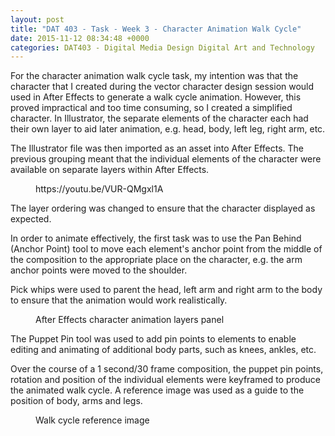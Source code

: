 ```yaml
---
layout: post
title: "DAT 403 - Task - Week 3 - Character Animation Walk Cycle"
date: 2015-11-12 08:34:48 +0000
categories: DAT403 - Digital Media Design Digital Art and Technology
---
```


<!-- wp:paragraph -->
<p>For the character animation walk cycle task, my intention was that the character that I created during the vector character design session would used in After Effects to generate a walk cycle animation. However, this proved impractical and too time consuming, so I created a simplified character. In Illustrator, the separate elements of the character each had their own layer to aid later animation, e.g. head, body, left leg, right arm, etc.</p>
<!-- /wp:paragraph -->

<!-- wp:paragraph -->
<p>The Illustrator file was then imported as an asset into After Effects. The previous grouping meant that the individual elements of the character were available on separate layers within After Effects.</p>
<!-- /wp:paragraph -->

<!-- wp:embed {"url":"https://youtu.be/VUR-QMgxl1A","type":"video","providerNameSlug":"youtube","responsive":true,"className":"wp-embed-aspect-4-3 wp-has-aspect-ratio"} -->
<figure class="wp-block-embed is-type-video is-provider-youtube wp-block-embed-youtube wp-embed-aspect-4-3 wp-has-aspect-ratio"><div class="wp-block-embed__wrapper">
https://youtu.be/VUR-QMgxl1A
</div></figure>
<!-- /wp:embed -->

<!-- wp:paragraph -->
<p>The layer ordering was changed to ensure that the character displayed as expected.</p>
<!-- /wp:paragraph -->

<!-- wp:paragraph -->
<p>In order to animate effectively, the first task was to use the Pan Behind (Anchor Point) tool to move each element's anchor point from the middle of the composition to the appropriate place on the character, e.g. the arm anchor points were moved to the shoulder.</p>
<!-- /wp:paragraph -->

<!-- wp:paragraph -->
<p>Pick whips were used to parent the head, left arm and right arm to the body to ensure that the animation would work realistically.</p>
<!-- /wp:paragraph -->

<!-- wp:image {"id":741,"sizeSlug":"full","linkDestination":"media"} -->
<figure class="wp-block-image size-full"><a href="https://www.circleseven.co.uk/wp-content/uploads/2023/05/after-effects-character-animation-layers.jpg"><img src="https://www.circleseven.co.uk/wp-content/uploads/2023/05/after-effects-character-animation-layers.jpg" alt="" class="wp-image-741"/></a><figcaption class="wp-element-caption">After Effects character animation layers panel</figcaption></figure>
<!-- /wp:image -->

<!-- wp:paragraph -->
<p>The Puppet Pin tool was used to add pin points to elements to enable editing and animating of additional body parts, such as knees, ankles, etc.</p>
<!-- /wp:paragraph -->

<!-- wp:paragraph -->
<p>Over the course of a 1 second/30 frame composition, the puppet pin points, rotation and position of the individual elements were keyframed to produce the animated walk cycle. A reference image was used as a guide to the position of body, arms and legs.</p>
<!-- /wp:paragraph -->

<!-- wp:image {"id":742,"sizeSlug":"full","linkDestination":"media"} -->
<figure class="wp-block-image size-full"><a href="https://www.circleseven.co.uk/wp-content/uploads/2023/05/walk-cycle.gif"><img src="https://www.circleseven.co.uk/wp-content/uploads/2023/05/walk-cycle.gif" alt="" class="wp-image-742"/></a><figcaption class="wp-element-caption">Walk cycle reference image</figcaption></figure>
<!-- /wp:image -->